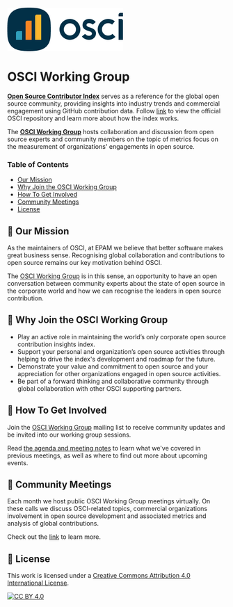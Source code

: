![OSCI_Logo](OSCI_Logo.png)

# OSCI Working Group

**[Open Source Contributor Index](https://opensourceindex.io)** serves as a reference for the global open source community, providing insights into industry trends and commercial engagement using GitHub contribution data. Follow [link](https://github.com/epam/OSCI) to view the official OSCI repository and learn more about how the index works.

The **[OSCI Working Group](https://github.com/anausa4eva/community)** hosts collaboration and discussion from open source experts and community members on the topic of metrics focus on the measurement of organizations' engagements in open source.

### Table of Contents
- [Our Mission](#our-mission)
- [Why Join the OSCI Working Group](#why-join-osci-working-group)
- [How To Get Involved](#how-to-get-involved)
- [Community Meetings](#community-meetings)
- [License](#license)

## 💎 Our Mission
As the maintainers of OSCI, at EPAM we believe that better software makes great business sense. Recognising global collaboration and contributions to open source remains our key motivation behind OSCI. 

The [OSCI Working Group](https://github.com/anausa4eva/community) is in this sense, an opportunity to have an open conversation between community experts about the state of open source in the corporate world and how we can recognise the leaders in open source contribution.

## 🤔 Why Join the OSCI Working Group

- Play an active role in maintaining the world’s only corporate open source contribution insights index.
- Support your personal and organization’s open source activities through helping to drive the index's development and roadmap for the future.
- Demonstrate your value and commitment to open source and your appreciation for other organizations engaged in open source activities.
- Be part of a forward thinking and collaborative community through global collaboration with other OSCI supporting partners.

## 🚴 How To Get Involved

Join the [OSCI Working Group](https://groups.google.com/g/osci-working-group) mailing list to receive community updates and be invited into our working group sessions.

Read [the agenda and meeting notes](https://github.com/anausa4eva/community/tree/main/Monthly%20Meetings) to learn what we've covered in previous meetings, as well as where to find out more about upcoming events.

## 🌈 Community Meetings

Each month we host public OSCI Working Group meetings virtually. On these calls we discuss OSCI-related topics, commercial organizations involvement in open source development and associated metrics and analysis of global contributions. 

Check out the [link](#osci_monthly_meetings) to learn more.

## 💼 License

This work is licensed under a
[Creative Commons Attribution 4.0 International License][cc-by].

[![CC BY 4.0][cc-by-image]][cc-by]

[cc-by]: http://creativecommons.org/licenses/by/4.0/
[cc-by-image]: https://i.creativecommons.org/l/by/4.0/88x31.png
[cc-by-shield]: https://img.shields.io/badge/License-CC%20BY%204.0-lightgrey.svg
